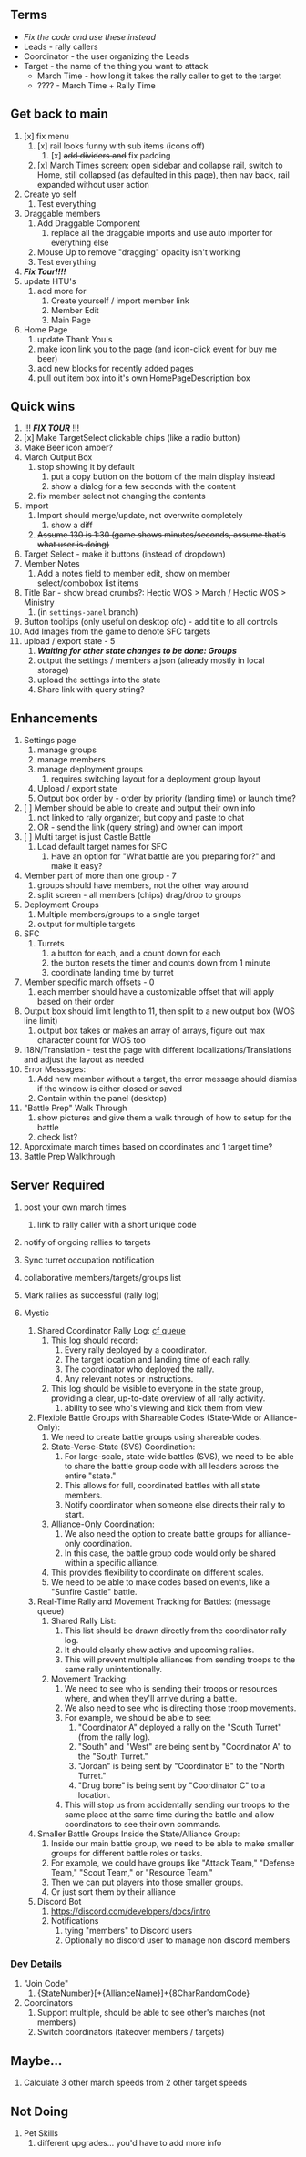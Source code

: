 ## Terms

- _Fix the code and use these instead_
- Leads - rally callers
- Coordinator - the user organizing the Leads
- Target - the name of the thing you want to attack
  - March Time - how long it takes the rally caller to get to the target
  - ???? - March Time + Rally Time

## Get back to main

1. [x] fix menu
   1. [x] rail looks funny with sub items (icons off)
      1. [x] ~~add dividers and~~ fix padding
   2. [x] March Times screen: open sidebar and collapse rail, switch to Home, still collapsed (as defaulted in this page), then nav back, rail expanded without user action
2. Create yo self
   1. Test everything
3. Draggable members
   1. Add Draggable Component
      1. replace all the draggable imports and use auto importer for everything else
   2. Mouse Up to remove "dragging" opacity isn't working
   3. Test everything
4. **_Fix Tour!!!!_**
5. update HTU's
   1. add more for 
      1. Create yourself / import member link
      2. Member Edit
      3. Main Page 
6. Home Page
   1. update Thank You's
   2. make icon link you to the page (and icon-click event for buy me beer)
   3. add new blocks for recently added pages
   4. pull out item box into it's own HomePageDescription box

## Quick wins

1. !!! **_FIX TOUR_** !!!
2. [x] Make TargetSelect clickable chips (like a radio button)
3. Make Beer icon amber?
4. March Output Box
   1. stop showing it by default
      1. put a copy button on the bottom of the main display instead
      2. show a dialog for a few seconds with the content
   2. fix member select not changing the contents
5. Import
   1. Import should merge/update, not overwrite completely
      1. show a diff
   2. ~~Assume 130 is 1:30 (game shows minutes/seconds, assume that's what user is doing)~~
6. Target Select - make it buttons (instead of dropdown)
7. Member Notes
   1. Add a notes field to member edit, show on member select/combobox list items
8. Title Bar - show bread crumbs?: Hectic WOS > March / Hectic WOS > Ministry
   1. (in `settings-panel` branch)
9. Button tooltips (only useful on desktop ofc) - add title to all controls
10. Add Images from the game to denote SFC targets
11. upload / export state - 5
    1. **_Waiting for other state changes to be done: Groups_**
    2. output the settings / members a json (already mostly in local storage)
    3. upload the settings into the state
    4. Share link with query string?

## Enhancements

1. Settings page
   1. manage groups
   2. manage members
   3. manage deployment groups
      1. requires switching layout for a deployment group layout
   4. Upload / export state
   5. Output box order by - order by priority (landing time) or launch time?
2. [ ] Member should be able to create and output their own info
   1. not linked to rally organizer, but copy and paste to chat
   2. OR - send the link (query string) and owner can import
3. [ ] Multi target is just Castle Battle
   1. Load default target names for SFC
      1. Have an option for "What battle are you preparing for?" and make it easy?
4. Member part of more than one group - 7
   1. groups should have members, not the other way around
   2. split screen - all members (chips) drag/drop to groups
5. Deployment Groups
   1. Multiple members/groups to a single target
   2. output for multiple targets
6. SFC
   1. Turrets
      1. a button for each, and a count down for each
      2. the button resets the timer and counts down from 1 minute
      3. coordinate landing time by turret
7. Member specific march offsets - 0
   1. each member should have a customizable offset that will apply based on their order
8. Output box should limit length to 11, then split to a new output box (WOS line limit)
   1. output box takes or makes an array of arrays, figure out max character count for WOS too
9. I18N/Translation - test the page with different localizations/Translations and adjust the layout as needed
10. Error Messages:
    1. Add new member without a target, the error message should dismiss if the window is either closed or saved
    2. Contain within the panel (desktop)
11. "Battle Prep" Walk Through
    1. show pictures and give them a walk through of how to setup for the battle
    2. check list?
12. Approximate march times based on coordinates and 1 target time?
13. Battle Prep Walkthrough

## Server Required

1. post your own march times
   1. link to rally caller with a short unique code
2. notify of ongoing rallies to targets
3. Sync turret occupation notification
4. collaborative members/targets/groups list
5. Mark rallies as successful (rally log)

6. Mystic
   1. Shared Coordinator Rally Log: [cf queue](https://developers.cloudflare.com/queues/)
      1. This log should record:
         1. Every rally deployed by a coordinator.
         2. The target location and landing time of each rally.
         3. The coordinator who deployed the rally.
         4. Any relevant notes or instructions.
      2. This log should be visible to everyone in the state group, providing a clear, up-to-date overview of all rally activity.
         1. ability to see who's viewing and kick them from view
   2. Flexible Battle Groups with Shareable Codes (State-Wide or Alliance-Only):
      1. We need to create battle groups using shareable codes.
      2. State-Verse-State (SVS) Coordination:
         1. For large-scale, state-wide battles (SVS), we need to be able to share the battle group code with all leaders across the entire "state."
         2. This allows for full, coordinated battles with all state members.
         3. Notify coordinator when someone else directs their rally to start.
      3. Alliance-Only Coordination:
         1. We also need the option to create battle groups for alliance-only coordination.
         2. In this case, the battle group code would only be shared within a specific alliance.
      4. This provides flexibility to coordinate on different scales.
      5. We need to be able to make codes based on events, like a "Sunfire Castle" battle.
   3. Real-Time Rally and Movement Tracking for Battles: (message queue)
      1. Shared Rally List:
         1. This list should be drawn directly from the coordinator rally log.
         2. It should clearly show active and upcoming rallies.
         3. This will prevent multiple alliances from sending troops to the same rally unintentionally.
      2. Movement Tracking:
         1. We need to see who is sending their troops or resources where, and when they'll arrive during a battle.
         2. We also need to see who is directing those troop movements.
         3. For example, we should be able to see:
            1. "Coordinator A" deployed a rally on the "South Turret" (from the rally log).
            2. "South" and "West" are being sent by "Coordinator A" to the "South Turret."
            3. "Jordan" is being sent by "Coordinator B" to the "North Turret."
            4. "Drug bone" is being sent by "Coordinator C" to a location.
         4. This will stop us from accidentally sending our troops to the same place at the same time during the battle and allow coordinators to see their own commands.
   4. Smaller Battle Groups Inside the State/Alliance Group:
      1. Inside our main battle group, we need to be able to make smaller groups for different battle roles or tasks.
      2. For example, we could have groups like "Attack Team," "Defense Team," "Scout Team," or "Resource Team."
      3. Then we can put players into those smaller groups.
      4. Or just sort them by their alliance
   5. Discord Bot
      1. https://discord.com/developers/docs/intro
      2. Notifications
         1. tying "members" to Discord users
         2. Optionally no discord user to manage non discord members

### Dev Details

1. "Join Code"
   1. {StateNumber}[+{AllianceName}]+{8CharRandomCode}
1. Coordinators
   1. Support multiple, should be able to see other's marches (not members)
   2. Switch coordinators (takeover members / targets)

## Maybe...

1. Calculate 3 other march speeds from 2 other target speeds

## Not Doing

1. Pet Skills
   1. different upgrades... you'd have to add more info

